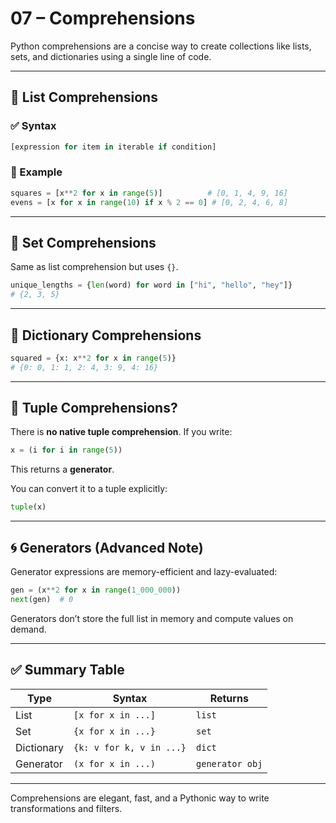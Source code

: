# 07 – Comprehensions

Python comprehensions are a concise way to create collections like lists, sets, and dictionaries using a single line of code.

---

## 🔹 List Comprehensions

### ✅ Syntax

```python
[expression for item in iterable if condition]
```

### 🧪 Example

```python
squares = [x**2 for x in range(5)]          # [0, 1, 4, 9, 16]
evens = [x for x in range(10) if x % 2 == 0] # [0, 2, 4, 6, 8]
```

---

## 🔸 Set Comprehensions

Same as list comprehension but uses `{}`.

```python
unique_lengths = {len(word) for word in ["hi", "hello", "hey"]}
# {2, 3, 5}
```

---

## 🔸 Dictionary Comprehensions

```python
squared = {x: x**2 for x in range(5)}
# {0: 0, 1: 1, 2: 4, 3: 9, 4: 16}
```

---

## 🔸 Tuple Comprehensions?

There is **no native tuple comprehension**. If you write:

```python
x = (i for i in range(5))
```

This returns a **generator**.

You can convert it to a tuple explicitly:

```python
tuple(x)
```

---

## 🌀 Generators (Advanced Note)

Generator expressions are memory-efficient and lazy-evaluated:

```python
gen = (x**2 for x in range(1_000_000))
next(gen)  # 0
```

Generators don’t store the full list in memory and compute values on demand.

---

## ✅ Summary Table

| Type           | Syntax                     | Returns         |
|----------------|----------------------------|-----------------|
| List           | `[x for x in ...]`         | `list`          |
| Set            | `{x for x in ...}`         | `set`           |
| Dictionary     | `{k: v for k, v in ...}`   | `dict`          |
| Generator      | `(x for x in ...)`         | `generator obj` |

---

Comprehensions are elegant, fast, and a Pythonic way to write transformations and filters.
